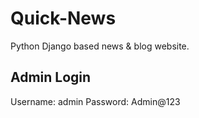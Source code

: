 # Quick-News
Python Django based news &amp; blog website.

## Admin Login
 
 Username: admin
 Password: Admin@123
